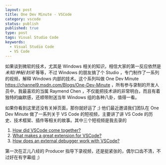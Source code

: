 ```yaml
--- 
layout: post
title: One Dev Minute - VSCode
category: vscode
status: publish
published: true
type: post
tags: Visual Studio Code
keywords:
  - Visual Studio Code
  - VS Code
---
```


如果谈到微软的技术，尤其是 Windows 相关的知识，相信大家的第一反应依然是 *未知*/*神秘*/*封闭* 等等，不过 Windows 的朋友搞了个 Studio ，专门制作了一系列的视频，解释 Windows 内部的技术。这个系列叫做 One Dev Minute https://channel9.msdn.com/Blogs/One-Dev-Minute ，所有参与录制的开发人员中，我最喜欢的当属 Raymend Chen ，不仅能把技术讲的非常明白，而且有着独特的幽默感，还顺带附送当年 Windows 组的各种八卦，值得一看。

如果你看到这里还没有关掉页面，那你就好运了 ;) 他们最近邀请我们团队在 One Dev Minute 做了一系列关于 VS Code 的短视频，主要讲了讲 VS Code 的历史、技术框架、插件等相关的故事。其中三个短视频是我去录的


1. [How did VSCode come together?](https://channel9.msdn.com/Blogs/One-Dev-Minute/One-Dev-Question-How-did-VSCode-come-together)
2. [What makes a great extension for VSCode?](https://channel9.msdn.com/Blogs/One-Dev-Minute/One-Dev-Question-What-makes-a-great-extension-for-VSCode)
3. [How does an external debugger work with VSCode?](https://channel9.msdn.com/Blogs/One-Dev-Minute/One-Dev-Question-How-does-an-external-debugger-work-with-VSCode)

第一次在正儿八经的 Producer 指导下录视频，还是挺紧张的，偶尔口齿不清，不过好在有字幕组 ;) 
